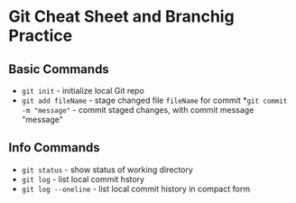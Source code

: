  # Git Cheat Sheet and Branchig Practice


 ## Basic Commands
 * `git init` - initialize local Git repo
 * `git add fileName` - stage changed file `fileName`
 for commit
 *`git commit -m "message"` - commit staged changes, with commit message "message"
## Info Commands
 * `git status` - show status of working directory
 * `git log` - list local commit hstory
 * `git log --oneline` - list local commit history in compact form